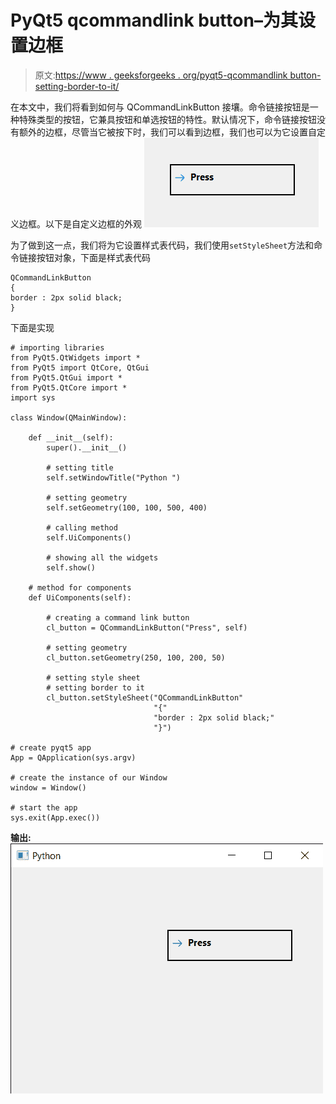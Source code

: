 # PyQt5 qcommandlink button–为其设置边框

> 原文:[https://www . geeksforgeeks . org/pyqt5-qcommandlink button-setting-border-to-it/](https://www.geeksforgeeks.org/pyqt5-qcommandlinkbutton-setting-border-to-it/)

在本文中，我们将看到如何与 QCommandLinkButton 接壤。命令链接按钮是一种特殊类型的按钮，它兼具按钮和单选按钮的特性。默认情况下，命令链接按钮没有额外的边框，尽管当它被按下时，我们可以看到边框，我们也可以为它设置自定义边框。以下是自定义边框的外观
![](img/0d38a7de33b8beef0f310178af311f66.png)

为了做到这一点，我们将为它设置样式表代码，我们使用`setStyleSheet`方法和命令链接按钮对象，下面是样式表代码

```
QCommandLinkButton
{
border : 2px solid black;
}

```

下面是实现

```
# importing libraries
from PyQt5.QtWidgets import * 
from PyQt5 import QtCore, QtGui
from PyQt5.QtGui import * 
from PyQt5.QtCore import * 
import sys

class Window(QMainWindow):

    def __init__(self):
        super().__init__()

        # setting title
        self.setWindowTitle("Python ")

        # setting geometry
        self.setGeometry(100, 100, 500, 400)

        # calling method
        self.UiComponents()

        # showing all the widgets
        self.show()

    # method for components
    def UiComponents(self):

        # creating a command link button
        cl_button = QCommandLinkButton("Press", self)

        # setting geometry
        cl_button.setGeometry(250, 100, 200, 50)

        # setting style sheet
        # setting border to it
        cl_button.setStyleSheet("QCommandLinkButton"
                                "{"
                                "border : 2px solid black;"
                                "}")

# create pyqt5 app
App = QApplication(sys.argv)

# create the instance of our Window
window = Window()

# start the app
sys.exit(App.exec())
```

**输出:**
![](img/86d8f394bfb895e37f088362bf3cc8c5.png)